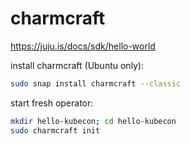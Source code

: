 # charmcraft

https://juju.is/docs/sdk/hello-world

install charmcraft (Ubuntu only):
```bash
sudo snap install charmcraft --classic
```

start fresh operator:
```bash
mkdir hello-kubecon; cd hello-kubecon
sudo charmcraft init
```

